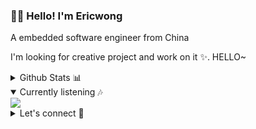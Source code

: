 ### 👨‍💻 Hello! I'm Ericwong
A embedded software engineer from China

I'm looking for creative project and work on it ✨.
HELLO~
 

<details>

  <summary>Github Stats 📊</summary>
  
  | <a href="https://github.com/anuraghazra/github-readme-stats"><img align="center" src="https://github-readme-stats.vercel.app/api?username=ericwong5021&show_icons=true&include_all_commits=true&theme=vue&hide_border=true" alt="Piyush's github stats" /></a> | <a href="https://github.com/anuraghazra/github-readme-stats"><img align="center" src="https://github-readme-stats.vercel.app/api/top-langs/?username=ericwong5021&layout=compact&theme=vue&hide_border=true" /></a> |
| ------------- | ------------- |
  
  
</details>


<details open>

  <summary>Currently listening 🎶</summary>
  
<a href="//music.163.com/outchain/player?type=2&id=1807799505&auto=1&height=66" target="_blank">
    <img src="https://spotify-github-profile.vercel.app/api/view?uid=31yffca2qvi2ym6ezjn7ynlxnr6u&cover_image=true&theme=novatorem"/>
  </a>
</details>

<details>
  <summary>Let's connect 🤝</summary>
  
 | <a align="center" href="https://github.com/Ericwong5021"><img align="center" width="20" src="https://github.githubassets.com/favicons/favicon.png"> @Ericwong5021</a> | <a align="center" href="https://www.zhihu.com/people/wang-yi-dong-89-71"><img align="center" width="20" src="https://static.zhihu.com/heifetz/favicon.ico"> @王大东</a> | <a href="https://music.163.com/#/user/home?id=118365633"><img align="center" width="20" src="http://s1.music.126.net/style/favicon.ico?v20180823"> Eric大东</a> | <a href="https://blog.csdn.net/ericwong5021?spm=1000.2115.3001.5343"><img align="center" width="20" src="https://g.csdnimg.cn/static/logo/favicon32.ico"> Ericwong</a> |
|---|---|---|---|
  
 </details>
 

